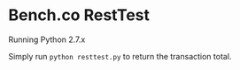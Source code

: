 # Bench.co RestTest

Running Python 2.7.x

Simply run `python resttest.py` to return the transaction total.